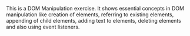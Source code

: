 This is a DOM Manipulation exercise. It shows essential concepts in DOM manipulation like creation of elements, referring to existing elements, appending of child elements, adding text to elements, deleting elements and also using event listeners.  
